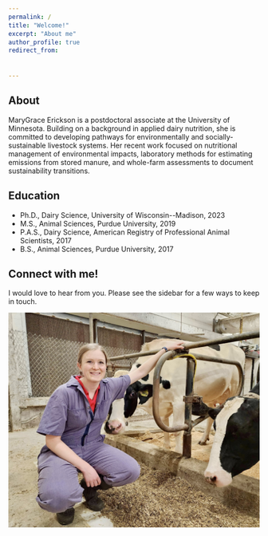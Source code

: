 ```yaml
---
permalink: /
title: "Welcome!"
excerpt: "About me"
author_profile: true
redirect_from: 


---
```

<script src="assets/js/md-gallery.js"></script>



About
-----
MaryGrace Erickson is a postdoctoral associate at the University of Minnesota. Building on a background in applied dairy nutrition, she is committed to developing pathways for environmentally and socially-sustainable livestock systems. Her recent work focused on nutritional management of environmental impacts, laboratory methods for estimating emissions from stored manure, and whole-farm assessments to document sustainability transitions.

Education
-----
- Ph.D., Dairy Science, University of Wisconsin--Madison, 2023
- M.S., Animal Sciences, Purdue University, 2019
- P.A.S., Dairy Science, American Registry of Professional Animal Scientists, 2017
- B.S., Animal Sciences, Purdue University, 2017

Connect with me!
-----
I would love to hear from you. Please see the sidebar for a few ways to keep in touch. 



![Me and a study participant](mgericksoncows.jpg)
